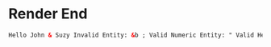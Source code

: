 # Render End
```html
Hello John & Suzy Invalid Entity: &b ; Valid Numeric Entity: " Valid Hexadecimal Entity: ¢
```
